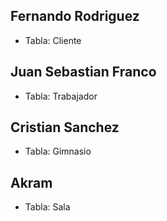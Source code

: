## Fernando Rodriguez
- Tabla: Cliente


## Juan Sebastian Franco
- Tabla: Trabajador


## Cristian Sanchez
- Tabla: Gimnasio


## Akram
- Tabla: Sala
